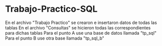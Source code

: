 # Trabajo-Practico-SQL

En el archivo "Trabajo Practico" se crearon e insertaron datos de todas las tablas
En el archivo "Consultas" se hicieron todas las correspondientes para dichas tablas
Para el punto A use una base de datos llamada "tp_sql"
Para el punto B use otra base llamada "tp_sql_b"
